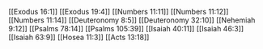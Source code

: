 [[Exodus 16:1]]
[[Exodus 19:4]]
[[Numbers 11:11]]
[[Numbers 11:12]]
[[Numbers 11:14]]
[[Deuteronomy 8:5]]
[[Deuteronomy 32:10]]
[[Nehemiah 9:12]]
[[Psalms 78:14]]
[[Psalms 105:39]]
[[Isaiah 40:11]]
[[Isaiah 46:3]]
[[Isaiah 63:9]]
[[Hosea 11:3]]
[[Acts 13:18]]
